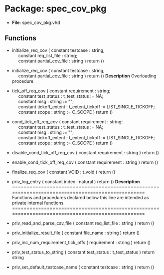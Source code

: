 # Package: spec_cov_pkg

- **File**: spec_cov_pkg.vhd
## Functions
- initialize_req_cov <font id="function_arguments">( constant testcase         : string;<br><span style="padding-left:20px"> constant req_list_file    : string;<br><span style="padding-left:20px"> constant partial_cov_file : string ) </font> <font id="function_return">return ()</font>
- initialize_req_cov <font id="function_arguments">( constant testcase         : string;<br><span style="padding-left:20px"> constant partial_cov_file : string ) </font> <font id="function_return">return ()</font>
**Description**
 Overloading procedure

- tick_off_req_cov <font id="function_arguments">( constant requirement    : string;<br><span style="padding-left:20px"> constant test_status    : t_test_status    := NA;<br><span style="padding-left:20px"> constant msg            : string           := "";<br><span style="padding-left:20px"> constant tickoff_extent : t_extent_tickoff := LIST_SINGLE_TICKOFF;<br><span style="padding-left:20px"> constant scope          : string           := C_SCOPE ) </font> <font id="function_return">return ()</font>
- cond_tick_off_req_cov <font id="function_arguments">( constant requirement    : string;<br><span style="padding-left:20px"> constant test_status    : t_test_status    := NA;<br><span style="padding-left:20px"> constant msg            : string           := "";<br><span style="padding-left:20px"> constant tickoff_extent : t_extent_tickoff := LIST_SINGLE_TICKOFF;<br><span style="padding-left:20px"> constant scope          : string           := C_SCOPE ) </font> <font id="function_return">return ()</font>
- disable_cond_tick_off_req_cov <font id="function_arguments">( constant requirement    : string ) </font> <font id="function_return">return ()</font>
- enable_cond_tick_off_req_cov <font id="function_arguments">( constant requirement    : string ) </font> <font id="function_return">return ()</font>
- finalize_req_cov <font id="function_arguments">( constant VOID : t_void ) </font> <font id="function_return">return ()</font>
- priv_log_entry <font id="function_arguments">( constant index : natural ) </font> <font id="function_return">return ()</font>
**Description**
=================================================================================================  
 Functions and procedures declared below this line are intended as private internal functions
=================================================================================================  

- priv_read_and_parse_csv_file <font id="function_arguments">( constant req_list_file  : string ) </font> <font id="function_return">return ()</font>
- priv_initialize_result_file <font id="function_arguments">( constant file_name : string ) </font> <font id="function_return">return ()</font>
- priv_inc_num_requirement_tick_offs <font id="function_arguments">( requirement : string ) </font> <font id="function_return">return ()</font>
- priv_test_status_to_string <font id="function_arguments">( constant test_status : t_test_status ) </font> <font id="function_return">return string </font>
- priv_set_default_testcase_name <font id="function_arguments">( constant testcase : string ) </font> <font id="function_return">return ()</font>
